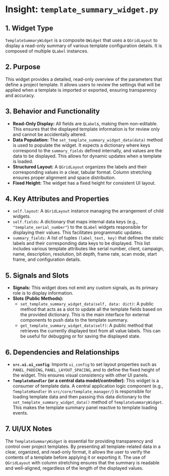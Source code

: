 # Insight: `template_summary_widget.py`

## 1. Widget Type

`TemplateSummaryWidget` is a composite `QWidget` that uses a `QGridLayout` to display a read-only summary of various template configuration details. It is composed of multiple `QLabel` instances.

## 2. Purpose

This widget provides a detailed, read-only overview of the parameters that define a project template. It allows users to review the settings that will be applied when a template is imported or exported, ensuring transparency and accuracy.

## 3. Behavior and Functionality

- **Read-Only Display:** All fields are `QLabel`s, making them non-editable. This ensures that the displayed template information is for review only and cannot be accidentally altered.
- **Data Population:** The `set_template_summary_widget_data(data)` method is used to populate the widget. It expects a dictionary where keys correspond to the `summary_fields` defined internally, and values are the data to be displayed. This allows for dynamic updates when a template is loaded.
- **Structured Layout:** A `QGridLayout` organizes the labels and their corresponding values in a clear, tabular format. Column stretching ensures proper alignment and space distribution.
- **Fixed Height:** The widget has a fixed height for consistent UI layout.

## 4. Key Attributes and Properties

- `self.layout`: A `QGridLayout` instance managing the arrangement of child widgets.
- `self.fields`: A dictionary that maps internal data keys (e.g., `"template_serial_number"`) to the `QLabel` widgets responsible for displaying their values. This facilitates programmatic updates.
- `summary_fields`: A list of tuples `(label_text, key)` that defines the static labels and their corresponding data keys to be displayed. This list includes various template attributes like serial number, client, campaign, name, description, resolution, bit depth, frame rate, scan mode, start frame, and configuration details.

## 5. Signals and Slots

- **Signals:** This widget does not emit any custom signals, as its primary role is to display information.
- **Slots (Public Methods):**
  - `set_template_summary_widget_data(self, data: dict)`: A public method that acts as a slot to update all the template fields based on the provided dictionary. This is the main interface for external components to push data to the template summary.
  - `get_template_summary_widget_data(self)`: A public method that retrieves the currently displayed text from all value labels. This can be useful for debugging or for saving the displayed state.

## 6. Dependencies and Relationships

- **`src.ui.ui_config`**: Imports `ui_config` to set layout properties such as `PANEL_PADDING`, `PANEL_LAYOUT_SPACING`, and to define the fixed height of the widget. This ensures visual consistency with other UI panels.
- **`TemplateHandler` (or a central data model/controller)**: This widget is a consumer of template data. A central application logic component (e.g., `TemplateHandler` in `src/core/template_manager/`) is responsible for loading template data and then passing this data dictionary to the `set_template_summary_widget_data()` method of `TemplateSummaryWidget`. This makes the template summary panel reactive to template loading events.

## 7. UI/UX Notes

The `TemplateSummaryWidget` is essential for providing transparency and control over project templates. By presenting all template-related data in a clear, organized, and read-only format, it allows the user to verify the contents of a template before applying it or exporting it. The use of `QGridLayout` with column stretching ensures that the summary is readable and well-aligned, regardless of the length of the displayed values.